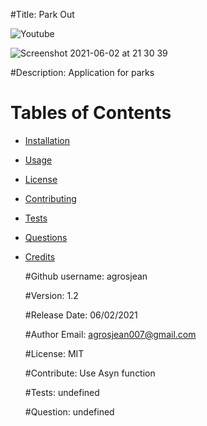#Title: Park Out

![Youtube](https://youtu.be/eh1YsqF1xEw)

![Screenshot 2021-06-02 at 21 30 39](https://user-images.githubusercontent.com/74931814/120572380-d4ce0580-c3e9-11eb-8ab6-b25f0e5177c9.png)

#Description: Application for parks

  # Tables of Contents
* [Installation](#installation)
* [Usage](#usage)
* [License](#license)
* [Contributing](#contributing)
* [Tests](#tests)
* [Questions](#questions)
* [Credits](#credits)

  #Github username: agrosjean

  #Version: 1.2

  #Release Date: 06/02/2021

  #Author Email: agrosjean007@gmail.com

  #License: MIT

  #Contribute: Use Asyn function

  #Tests: undefined

  #Question: undefined
  